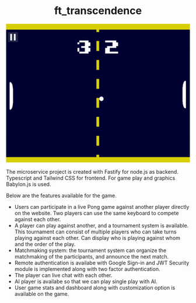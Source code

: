 <h1 align="center">ft_transcendence</h1>

![alt text](pong.gif)

The microservice project is created with Fastify for node.js as backend. Typescript and Tailwind CSS for frontend. For game play and graphics Babylon.js is used.

Below are the features available for the game.

* Users can participate in a live Pong game against another player directly on the website. Two players can use the same keyboard to compete against each other.
* A player can play against another, and a tournament system is available. This tournament can consist of multiple players who can take turns playing against each other. Can display who is playing against whom and the order of the play.
* Matchmaking system: the tournament system can organize the matchmaking of the participants, and announce the next match.
* Remote authentication is availabe with Google Sign-in and JWT Security module is implemented along with two factor authentication.
* The player can live chat with each other.
* AI player is availabe so that we can play single play with AI.
* User game stats and dashboard along with customization option is available on the game.
